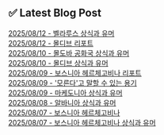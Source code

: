 
## ✅ Latest Blog Post
 
[2025/08/12 - 벨라루스 상식과 유머](https://3hongstore.tistory.com/393) <br/>
[2025/08/12 - 몰디브 리포트](https://3hongstore.tistory.com/392) <br/>
[2025/08/10 - 몰도바 공화국 상식과 유머](https://3hongstore.tistory.com/391) <br/>
[2025/08/10 - 몰디브 상식과 유머](https://3hongstore.tistory.com/390) <br/>
[2025/08/09 - 보스니아 헤르체고비나 리포트](https://3hongstore.tistory.com/389) <br/>
[2025/08/09 - '모른다'고 말할 수 있는 용기](https://3hongstore.tistory.com/388) <br/>
[2025/08/09 - 마케도니아 상식과 유머](https://3hongstore.tistory.com/387) <br/>
[2025/08/08 - 알바니아 상식과 유머](https://3hongstore.tistory.com/386) <br/>
[2025/08/07 - 보스니아 헤르체고비나](https://3hongstore.tistory.com/385) <br/>
[2025/08/07 - 보스니아 헤르체고비나 상식과 유머](https://3hongstore.tistory.com/384) <br/>
